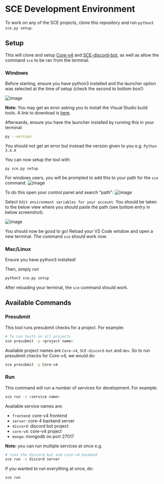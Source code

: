 # SCE Development Environment
To work on any of the SCE projects, clone this repository and run
 `python3 sce.py setup`.

## Setup
This will clone and setup [Core-v4](https://github.com/SCE-Development/Core-v4/) and 
 [SCE-discord-bot](https://github.com/SCE-Development/SCE-discord-bot),
 as well as allow the command `sce` to be ran from the terminal.

### Windows
Before starting, ensure you have python3 installed and the
 launcher option was selected at the time of setup (check the second to
 bottom box!):

![image](https://docs.python.org/3/_images/win_installer.png)

**Note:** You may get an error asking you to install the Visual Studio build
 tools. A link to download is
 [here](https://visualstudio.microsoft.com/visual-cpp-build-tools/).


Afterwards, ensure you have the launcher installed by running 
 this in your terminal:
```sh
py --version
```

You should not get an error but instead the version given to you e.g. `Python 3.X.X`

You can now setup the tool with
```
py sce.py setup
```

For windows users, you will be prompted to add this to your path for the `sce` command.
![image](https://user-images.githubusercontent.com/36345325/89665917-4acb1400-d88e-11ea-97d8-1ace95b5741f.png)

To do this open your control panel and search "path":
![image](https://user-images.githubusercontent.com/63386979/148730177-dd7fd6a7-c854-4bbc-8f11-53fe36b8327b.png)

Select `Edit environment variables for your account`. You should
 be taken to the below view where you should paste the path (see bottom
 entry in below screenshot).

![image](https://user-images.githubusercontent.com/63386979/148730277-643b0f9c-74d6-45d0-a273-e7ef836d9db8.png)

You should now be good to go! Reload your VS Code window and open a
 new terminal. The command `sce` should work now.

### Mac/Linux
Ensure you have python3 installed!

Then, simply run

```sh
python3 sce.py setup
```

After reloading your terminal, the `sce` command should work.

## Available Commands

### Presubmit
This tool runs presubmit checks for a project. For example:
```sh
# To run tests on all projects
sce presubmit -p <project name>
```

Available project names are `Core-v4`, `SCE-discord-bot` and `dev`. So to run
 presubmit checks for Core-v4, we would do:
```sh
sce presubmit -p Core-v4
```

### Run
This command will run a number of services for development.  For example:
```sh
sce run -s <service name>
```
Available service names are:

- `frontend`: core-v4 frontend
- `server`: core-4 backend server
- `discord`: discord bot project
- `core-v4`: core-v4 project
- `mongo`: mongodb on port 27017

**Note:** you can run multiple services at once e.g.

```sh
# runs the discord bot and core-v4 backend
sce run -s discord server
```

If you wanted to run everything at once, do:

```sh
sce run
```
